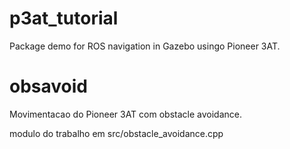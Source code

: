 # p3at_tutorial

Package demo for ROS navigation in Gazebo usingo Pioneer 3AT.


# obsavoid

Movimentacao do Pioneer 3AT com obstacle avoidance.

modulo do trabalho em src/obstacle_avoidance.cpp

 

